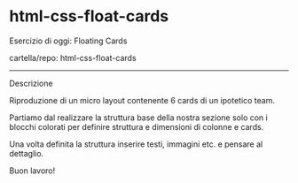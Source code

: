 # html-css-float-cards

Esercizio di oggi: Floating Cards

cartella/repo: html-css-float-cards

***

Descrizione

Riproduzione di un micro layout contenente 6 cards di un ipotetico team.

Partiamo dal realizzare la struttura base della nostra sezione solo con i blocchi colorati per definire struttura e dimensioni di colonne e cards. 

Una volta definita la struttura inserire  testi, immagini etc. e pensare al dettaglio.


Buon lavoro!
